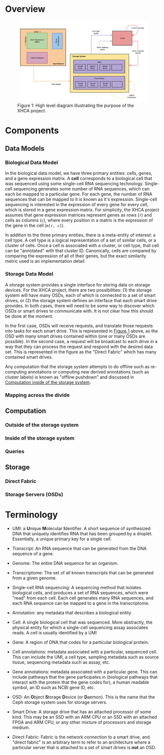 # Overview



<figure>
  <img id="system-architecture-diagram" src="../assets/system_architecture.png" />
  <figcaption>Figure 1: High level diagram illustrating the purpose of the XHCA project.</figcaption>
</figure>

# Components

## Data Models

### Biological Data Model

In the biological data model, we have three primary entities: cells, genes, and a gene expression
matrix. A **cell** corresponds to a biological cell that was sequenced using some single-cell
RNA sequencing technology. Single-cell sequencing generates some number of RNA sequences, which can
each be mapped to a particular gene. For each gene, the number of RNA sequences that can be mapped
to it is known as it's expression. Single-cell sequencing is interested in the expression of every
gene for every cell, which is stored in a gene expression matrix. For simplicity, the XHCA project
assumes that gene expression matrices represent genes as rows (`r`) and cells as columns (`c`),
where every position in a matrix is the expression of the gene in the cell (`m[r, c]`).

In addition to the three primary entities, there is a meta-entity of interest: a cell type. A cell
type is a logical representation of a set of similar cells, or a cluster of cells. Once a cell is
associated with a cluster, or cell type, that cell can be "annotated" with that cluster ID.
Canonically, cells are compared by comparing the expression of all of their genes, but the exact
similarity metric used is an implementation detail.

### Storage Data Model

A storage system provides a single interface for storing data on storage devices. For the XHCA
project, there are two possibilities: (1) the storage system will have many OSDs, each of which is
connected to a set of smart drives, or (2) the storage system defines an interface that each smart
drive provides. In both cases, there will need to be some way to discover which OSDs or smart
drives to communicate with. It is not clear how this should be done at the moment.

In the first case, OSDs will receive requests, and translate those requests into tasks for each
smart drive. This is represented in [Figure 1](#system-architecture-diagram) above, as the OSD
with many smart drives contained within (one or many OSDs are possible). In the second case, a
request will be broadcast to each drive in a way that they can process the request and respond with
the desired data set. This is represented in the figure as the "Direct Fabric" which has many
contained smart drives.

Any computation that the storage system attempts to do offline such as re-computing annotations or
computing new derived annotations (such as cluster labels) is known as "offline pushdown" and
discussed in [Computation inside of the storage system](#inside-of-the-storage-system).

### Mapping across the divide

## Computation

### Outside of the storage system

### Inside of the storage system

### Queries

## Storage

### Direct Fabric

### Storage Servers (OSDs)

# Terminology

- UMI: a **U**nique **M**olecular **I**dentifier. A short sequence of synthesized DNA that uniquely
  identifies RNA that has been grouped by a droplet. Essentially, a unique primary key for a single
  cell.

- Transcript: An RNA sequence that can be generated from the DNA sequence of a gene.

- Genome: The entire DNA sequence for an organism.

- Transcriptome: The set of all known transcripts that can be generated from a given genome.

- Single-cell RNA sequencing: A sequencing method that isolates biological cells, and produces a
  set of RNA sequences, which were "read" from each cell. Each cell generates many RNA sequences,
  and each RNA sequence can be mapped to a gene in the transcriptome.

- Annotation: any metadata that describes a biological entity

- Cell: A single biological cell that was sequenced. More abstractly, the physical entity for which
  a single-cell sequencing assay associates reads. A cell is usually identified by a UMI

- Gene: A region of DNA that codes for a particular biological protein.

- Cell annotations: metadata associated with a particular, sequenced cell. This can include the
  UMI, a cell type, sampling metadata such as source tissue, sequencing metadata such as assay,
  etc.

- Gene annotations: metadata associated with a particular gene. This can include pathways that the
  gene participates in (biological pathways that interact with the protein that the gene codes
  for), a human readable symbol, an ID such as NCBI gene ID, etc.

- OSD: An **O**bject **S**torage **D**evice (or **D**aemon). This is the name that the Ceph storage
  system uses for storage servers.

- Smart Drive: A storage drive that has an attached processor of some kind. This may be an SSD with
  an ARM CPU or an SSD with an attached FPGA and ARM CPU, or any other mixture of processors and
  storage medium.

- Direct Fabric: Fabric is the network connection to a smart drive, and "direct fabric" is an
  arbitrary term to refer to an architecture where a particular server that is attached to a set of
  smart drives is **not** an OSD.
